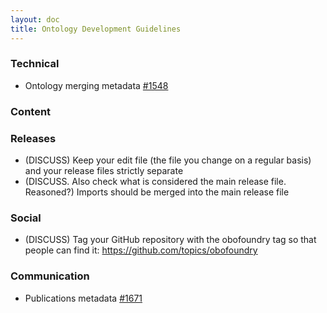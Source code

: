```yaml
---
layout: doc
title: Ontology Development Guidelines
---
```


### Technical

- Ontology merging metadata [#1548](https://github.com/OBOFoundry/OBOFoundry.github.io/issues/1548)

### Content


### Releases

- (DISCUSS) Keep your edit file (the file you change on a regular basis) and your release files strictly separate
- (DISCUSS. Also check what is considered the main release file. Reasoned?) Imports should be merged into the main release file

### Social

- (DISCUSS) Tag your GitHub repository with the obofoundry tag so that people can find it: https://github.com/topics/obofoundry

### Communication

- Publications metadata [#1671](https://github.com/OBOFoundry/OBOFoundry.github.io/issues/1671)
